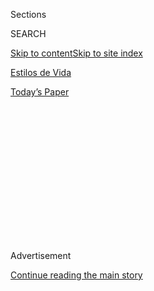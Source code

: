 <div id="app">

<div>

<div>

<div>

<div class="NYTAppHideMasthead css-1q2w90k e1suatyy0">

<div class="section css-ui9rw0 e1suatyy2">

<div class="css-eph4ug er09x8g0">

<div class="css-6n7j50">

</div>

<span class="css-1dv1kvn">Sections</span>

<div class="css-10488qs">

<span class="css-1dv1kvn">SEARCH</span>

</div>

[Skip to content](#site-content)[Skip to site index](#site-index)

</div>

<div id="masthead-section-label" class="css-1wr3we4 eaxe0e00">

[Estilos de
Vida](https://www.nytimes.com/es/section/estilos-de-vida)

</div>

<div class="css-10698na e1huz5gh0">

</div>

</div>

<div id="masthead-bar-one" class="section hasLinks css-15hmgas e1csuq9d3">

<div class="css-uqyvli e1csuq9d0">

</div>

<div class="css-1uqjmks e1csuq9d1">

</div>

<div class="css-9e9ivx">

[](https://myaccount.nytimes.com/auth/login?response_type=cookie&client_id=vi)

</div>

<div class="css-1bvtpon e1csuq9d2">

[Today’s
Paper](https://www.nytimes.com/section/todayspaper)

</div>

</div>

</div>

</div>

<div data-aria-hidden="false">

<div id="site-content" data-role="main">

<div>

<div class="css-1aor85t" style="opacity:0.000000001;z-index:-1;visibility:hidden">

<div class="css-1hqnpie">

<div class="css-epjblv">

<span class="css-17xtcya">[Estilos de
Vida](/es/section/estilos-de-vida)</span><span class="css-x15j1o">|</span><span class="css-fwqvlz">¿Por
qué me dejó
ahí?</span>

</div>

<div class="css-k008qs">

<div class="css-1iwv8en">

<span class="css-18z7m18"></span>

<div>

</div>

</div>

<span class="css-1n6z4y">https://nyti.ms/2Deu8Fo</span>

<div class="css-1705lsu">

<div class="css-4xjgmj">

<div class="css-4skfbu" data-role="toolbar" data-aria-label="Social Media Share buttons, Save button, and Comments Panel with current comment count" data-testid="share-tools">

  - 
  - 
  - 
  - 
    
    <div class="css-6n7j50">
    
    </div>

  - 

</div>

</div>

</div>

</div>

</div>

</div>

<div id="NYT_TOP_BANNER_REGION" class="css-13pd83m">

</div>

<div id="top-wrapper" class="css-1sy8kpn">

<div id="top-slug" class="css-l9onyx">

Advertisement

</div>

[Continue reading the main
story](#after-top)

<div class="ad top-wrapper" style="text-align:center;height:100%;display:block;min-height:250px">

<div id="top" class="place-ad" data-position="top" data-size-key="top">

</div>

</div>

<div id="after-top">

</div>

</div>

<div>

<div id="sponsor-wrapper" class="css-1hyfx7x">

<div id="sponsor-slug" class="css-19vbshk">

Supported by

</div>

[Continue reading the main
story](#after-sponsor)

<div id="sponsor" class="ad sponsor-wrapper" style="text-align:center;height:100%;display:block">

</div>

<div id="after-sponsor">

</div>

</div>

<div class="css-186x18t">

Modern Love

</div>

<div class="css-1vkm6nb ehdk2mb0">

# ¿Por qué me dejó ahí?

</div>

Un joven regresa al orfanato en Vietnam que había tratado de olvidar
durante 25
años.

<div class="css-79elbk" data-testid="photoviewer-wrapper">

<div class="css-z3e15g" data-testid="photoviewer-wrapper-hidden">

</div>

<div class="css-1a48zt4 ehw59r15" data-testid="photoviewer-children">

![<span class="css-cnj6d5 e1z0qqy90" itemprop="copyrightHolder"><span class="css-1ly73wi e1tej78p0">Credit...</span><span><span>Brian
Rea</span></span></span>](https://static01.nyt.com/images/2020/07/26/fashion/26MODERN-ORPHANAGE/26MODERN-ORPHANAGE-articleLarge.jpg?quality=75&auto=webp&disable=upscale)

</div>

</div>

<div class="css-18e8msd">

<div class="css-vp77d3 epjyd6m0">

<div class="css-1baulvz">

Por <span class="css-1baulvz last-byline" itemprop="name">Kacey Vu
Shap</span>

</div>

</div>

  - 2 de agosto de
    2020

  - 
    
    <div class="css-4xjgmj">
    
    <div class="css-d8bdto" data-role="toolbar" data-aria-label="Social Media Share buttons, Save button, and Comments Panel with current comment count" data-testid="share-tools">
    
      - 
      - 
      - 
      - 
        
        <div class="css-6n7j50">
        
        </div>
    
      - 
    
    </div>
    
    </div>

</div>

<div class="css-mdjrty">

[Read in
English](https://www.nytimes.com/2020/07/24/style/modern-love-adoption-vietnam-why-did-she-leave-me-there.html "Read in English")

</div>

</div>

<div class="section meteredContent css-1r7ky0e" name="articleBody" itemprop="articleBody">

<div class="css-1fanzo5 StoryBodyCompanionColumn">

<div class="css-53u6y8">

[Regístrate para recibir nuestro
boletín](https://www.nytimes.com/newsletters/el-times) con lo mejor de
The New York Times.

-----

El portón del orfanato era más pequeño de lo que recordaba. Habían
pasado casi 25 años desde que había vivido ahí. Me preguntaba si
regresar era buena idea.

Mis mejores amigos, Phu, Francis y Will habían planeado este viaje a
Vietnam y me invitaron. Los conocí 15 años atrás cuando estaba en la
secundaria. Ellos estaban en la universidad y habían comenzado un grupo
de apoyo para jóvenes asiáticos homosexuales.

En ese entonces, me había teñido luces rubias en el cabello, usaba
lentes de contacto azules y camisetas de Abercrombie & Fitch con
pantalones de mezclilla holgados y desgarrados. Phu y Francis pensaban
que me esforzaba demasiado en proyectar cierta imagen, pero me dejaron
juntarme con ellos. Se convirtieron en hermanos sobreprotectores, y me
regañaban por todo.

Mis amigos sabían que había vivido en un orfanato cerca de la ciudad de
Ho Chi Minh y sugirieron que fuéramos de visita como parte de nuestro
viaje. Por si fuera poco, querían hacer una campaña de Kickstarter para
recaudar dinero para los huérfanos que ahora vivían ahí.

</div>

</div>

<div class="css-1fanzo5 StoryBodyCompanionColumn">

<div class="css-53u6y8">

Pensé que eso era una locura. Faltaba una semana para irnos. Y no tenía
ganas de regresar a un lugar que había tratado de olvidar durante casi
toda mi vida.

“Esta es una oportunidad que se vive una vez en la vida”, dijo Francis.
“No estarás solo. Te acompañaremos”.

Lograron convencerme y, en cuestión de días, habíamos recaudado más de
5000 dólares para comprar ropa, juguetes y otros productos básicos.

La semana siguiente, tras descargar los donativos de una camioneta
rentada, entramos al orfanato y nos recibieron pequeños rostros y manos
huesudas extendidas. Qué extraño es pensar que alguna vez fui una de
esas caras aterradas y emocionadas que querían la atención de un extraño
como yo.

En ese entonces, el enorme edificio estaba en ruinas, con la pintura
blanca cubierta de mugre y los muros maltratados. Ya lo habían arreglado
y ampliado, pero una cosa seguía presente: el peculiar olor a talco de
bebé, sudor, orina, putrefacción, desesperanza y desolación.

</div>

</div>

<div class="css-1fanzo5 StoryBodyCompanionColumn">

<div class="css-53u6y8">

Aunque tenía cinco años cuando llegué, era demasiado pequeño para estar
con los niños mayores, pero demasiado grande para estar con los bebés,
así que me pusieron con los que tenían deformidades, extremidades
faltantes o enfermedades mentales. Los recuerdos regresaron de pronto
mientras mis amigos y yo entrábamos. Mis ojos comenzaron a llenarse de
lágrimas, el corazón me latía fuerte y empecé a sentir ansiedad. No
tardé en salir corriendo hacia la entrada mientras mis amigos me
llamaban.

De niño, cuando le contaba a la gente que era adoptado, solía decir que
había llegado prefabricado, que simplemente aparecí una noche de verano
en el aeropuerto de Baltimore, donde me recibieron mi mamá, mi papá y mi
hermana, con dulces, flores y besos. Era más fácil embellecer mi
historia y hablar únicamente de mi vida como Kacey, quien era amado y
deseado, que narrar mi vida como Vu, a quien habían abandonado y no
habían querido.

Jamás conocí a mi madre biológica, que murió cuando yo tenía dos años en
la sala de parto junto con mi hermano. Conocí poco a mi padre biológico,
un trabajador migrante que jamás estuvo cerca. Cuando tenía cinco años,
mi hermana mayor se ahogó en un río cerca de la casa de mi abuela. Vi a
tres metros de distancia cómo pataleaba y desaparecía en el agua turbia.

Le había rogado que fuéramos al río a jugar con los otros niños, a pesar
de que mi abuela nos había prohibido ir cuando ella no estaba. Deseé
haber sido yo quien se ahogó ese día.

Después éramos solo mi abuela y yo quienes vivíamos juntos en una
empobrecida aldea agrícola en el sur de Vietnam. Si mi abuela hubiera
sido un gato, yo habría sido su cola, porque, adonde iba, yo la seguía.
Me encantaba estar cerca de ella en la cocina. Las especias exóticas
mezcladas con carne sazonada y hierbas frescas nos cobijaban en su
delicioso abrazo mientras yo atosigaba a mi abuela con preguntas acerca
de nuestro tema favorito: mi madre.

“Abuela, tú tienes mis ojos, mi nariz y mis mejillas”, le decía. “¿Crees
que mi madre también se veía como yo?”.

“Claro que sí, tontito. ¿Quién crees que le dio a tu madre esos rasgos
tan hermosos?”. Me enseñaba su sonrisa chimuela. Después dejaba de picar
vegetales y decía: “¿Te cuento algo muy secreto? Tu madre era la
favorita de mis hijos. Siempre trataba de hacer reír a todos. Quiero que
seas bueno, como tu madre. ¿Sí?”.

</div>

</div>

<div class="css-1fanzo5 StoryBodyCompanionColumn">

<div class="css-53u6y8">

“Está bien”, le respondía.

Después de la muerte de mi hermana, me enteré de que mi padre también
había muerto, y no pasó mucho tiempo antes de que mi abuela me pidiera
que empacara mis cosas para ir de viaje. Estaba extasiado, pues jamás
había salido de viaje.

Llegamos a un enorme edificio blanco lleno de niños. Después de dar un
recorrido por el lugar, parecía que mi abuela no quería irse. Al final,
se agachó y me dijo: “Me iré a casa, pero tú te quedarás aquí”.

Me quedé ahí paralizado.

Mi abuela cubrió mis mejillas con sus manos curtidas y levantó mi rostro
hacia el suyo. Su mirada, que siempre era intensa, estaba llena de
tristeza. Se quitó un pañuelo con estampado floral del cuello y me lo
puso. Era su favorito, empapado de su perfume de siempre. Después se
levantó y se alejó sin mirar atrás.

Traté de seguirla, pero unas manos fuertes me tomaron. Le grité a mi
abuela y le rogué que me llevara a casa. Tras su partida, esperé durante
días en el portón de la entrada, con la esperanza de su regreso.

Algunos meses después, una pareja judía del norte de Virginia estaba en
las últimas etapas de una adopción que no se concretó. Devastados, a
punto de darse por vencidos, recibieron mi foto, que les había enviado
la agencia de adopción, y decidieron que querían que fuera su hijo, un
proceso difícil que tomó dos años. Yo no sabía nada de mi adopción hasta
el día en que me llevaron al aeropuerto. Después me enteré de que, entre
los cientos de niños del orfanato, solo un puñado llegaba a Estados
Unidos. La mayoría eran bebés. Yo tenía 7 años.

Ha pasado un cuarto de siglo desde que mi abuela me abandonó ese día.
Aún llevo el pañuelo conmigo adonde voy, pero ya no tiene su perfume.
Hay muchas cosas que he querido contarle acerca de mi vida en Estados
Unidos: mis padres amorosos, mis amigos, mi perro, el departamento de
Los Ángeles y el título de doctor en Psicología Social que acabo de
obtener. También hay muchas preguntas que he querido hacerle.

Cuando le decía a la gente que era adoptado, no les contaba sobre el día
en que me abandonaron, por miedo a que mis amigos y mi familia
descubrieran que no valía nada y que por eso me lo había merecido.

</div>

</div>

<div class="css-1fanzo5 StoryBodyCompanionColumn">

<div class="css-53u6y8">

Ahora, mis amigos lo habían visto. Lo sabían. Cuando salieron y me
encontraron cerca del portón, me preguntaron por qué me había ido de
pronto.

“Sabía que, en cuanto vieran mi orfanato, me verían como alguien
inferior y ya no querrían ser mis amigos”, les dije con demasiada prisa.

“¿Es en serio?”, dijo Phu. “Viajamos al otro lado del mundo, llenos de
picaduras de mosquitos, empapados de sudor, ¿y a ti te preocupa que
creamos que eres inferior? Nos has sometido a cosas peores. Están el
Kacey que siempre llega tarde, el Kacey testarudo y el Kacey que quiere
estar con hombres que no están disponibles emocionalmente. Si todo eso
no nos alejó, nada lo hará”.

Mis amigos me rodearon y me envolvieron en sus brazos.

“Eres nuestra familia”, dijo Francis. “Te amamos. Además, tu amistad es
como el herpes. Es muy contagiosa, fácilmente tratable, pero imposible
de eliminar. Y ya llevamos así 15 años”.

Después, Will dijo: “Y quizá tu abuela sí te amaba. Tal vez dejarte ahí
fue su último acto de amor para que tuvieras la oportunidad de tener una
mejor vida”.

Es algo que me he preguntado durante mucho tiempo. ¿Me dejó porque era
una carga o para que no sufriera una vida brutal de pobreza?

Después mis amigos me dijeron que, mientras yo estaba afuera, pudieron
encontrar la última dirección registrada de mi abuela en los expedientes
del orfanato. Era probable que todavía viviera ahí, tan solo a media
hora de distancia.

</div>

</div>

<div class="css-1fanzo5 StoryBodyCompanionColumn">

<div class="css-53u6y8">

Si mi abuela aún vivía ahí, podría tener mi respuesta. Lo pensé, y
también pensé en el amor y el apoyo de mis amigos, mi familia y otras
personas que habían vuelto esto posible.

“No”, les dije. “No necesito saber su dirección. Podemos irnos ahora”.
Por primera vez, pude elegir no ser definido por el abandono.

Luego de eso, nos fuimos del orfanato y fuimos a explorar la ciudad de
Ho Chi Minh, donde el olor dulce del cerdo asado se mezclaba con la risa
de los niños que se correteaban, como si las calles fueran un patio
gigantesco de juegos.

Kacey Vu Shap es investigador, escritor y emprendedor social en Los
Ángeles.

</div>

</div>

<div>

</div>

</div>

<div>

</div>

<div>

</div>

<div>

</div>

<div>

<div id="bottom-wrapper" class="css-1ede5it">

<div id="bottom-slug" class="css-l9onyx">

Advertisement

</div>

[Continue reading the main
story](#after-bottom)

<div id="bottom" class="ad bottom-wrapper" style="text-align:center;height:100%;display:block;min-height:90px">

</div>

<div id="after-bottom">

</div>

</div>

</div>

</div>

</div>

## Site Index

<div>

</div>

## Site Information Navigation

  - [© <span>2020</span> <span>The New York Times
    Company</span>](https://help.nytimes.com/hc/en-us/articles/115014792127-Copyright-notice)

<!-- end list -->

  - [NYTCo](https://www.nytco.com/)
  - [Contact
    Us](https://help.nytimes.com/hc/en-us/articles/115015385887-Contact-Us)
  - [Work with us](https://www.nytco.com/careers/)
  - [Advertise](https://nytmediakit.com/)
  - [T Brand Studio](http://www.tbrandstudio.com/)
  - [Your Ad
    Choices](https://www.nytimes.com/privacy/cookie-policy#how-do-i-manage-trackers)
  - [Privacy](https://www.nytimes.com/privacy)
  - [Terms of
    Service](https://help.nytimes.com/hc/en-us/articles/115014893428-Terms-of-service)
  - [Terms of
    Sale](https://help.nytimes.com/hc/en-us/articles/115014893968-Terms-of-sale)
  - [Site
    Map](https://spiderbites.nytimes.com)
  - [Help](https://help.nytimes.com/hc/en-us)
  - [Subscriptions](https://www.nytimes.com/subscription?campaignId=37WXW)

</div>

</div>

</div>

</div>
